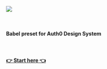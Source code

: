 <img src="/assets/cosmos.png">

&nbsp;&nbsp;

#### Babel preset for Auth0 Design System

&nbsp;&nbsp;

#### [👉 Start here 👈](https://auth0-cosmos.now.sh/docs)

&nbsp;&nbsp;
